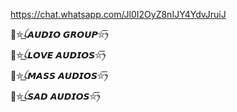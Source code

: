 https://chat.whatsapp.com/Jl0I2OyZ8nIJY4YdvJruiJ

🍷⛤͟ꪶ𝘼𝙐𝘿𝙄𝙊 𝙂𝙍𝙊𝙐𝙋⛥͞ꫂ

🍷⛤͟ꪶ𝙇𝙊𝙑𝙀 𝘼𝙐𝘿𝙄𝙊𝙎⛥͞ꫂ

🍷⛤͟ꪶ𝙈𝘼𝙎𝙎 𝘼𝙐𝘿𝙄𝙊𝙎⛥͞ꫂ

🍷⛤͟ꪶ𝙎𝘼𝘿 𝘼𝙐𝘿𝙄𝙊𝙎⛥͞ꫂ

